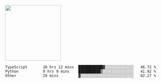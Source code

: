 <img height="180em" src="https://github-readme-stats.vercel.app/api?username=toadkarter&show_icons=true&hide_border=true&&count_private=true&include_all_commits=true" />

<!--START_SECTION:waka-->

```text
TypeScript       10 hrs 12 mins  ███████████▓░░░░░░░░░░░░░   46.72 %
Python           9 hrs 9 mins    ██████████▒░░░░░░░░░░░░░░   41.92 %
Other            29 mins         ▓░░░░░░░░░░░░░░░░░░░░░░░░   02.27 %
```

<!--END_SECTION:waka-->
